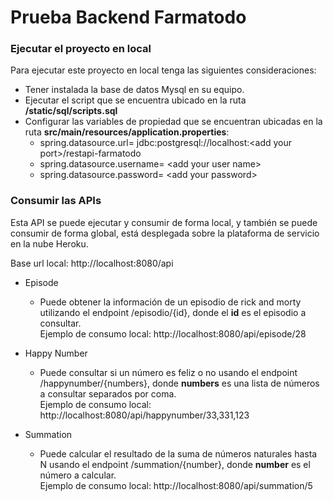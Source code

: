 # Prueba Backend Farmatodo

### Ejecutar el proyecto en local

Para ejecutar este proyecto en local tenga las siguientes consideraciones:

+ Tener instalada la base de datos Mysql en su equipo.
+ Ejecutar el script que se encuentra ubicado en la ruta **/static/sql/scripts.sql**
+ Configurar las variables de propiedad que se encuentran ubicadas en la ruta **src/main/resources/application.properties**:
    + spring.datasource.url= jdbc:postgresql://localhost:\<add your port>/restapi-farmatodo
    + spring.datasource.username= \<add your user name>
    + spring.datasource.password= \<add your password>

    
### Consumir las APIs

Esta API se puede ejecutar y consumir de forma local, y también se puede consumir de forma global, está desplegada sobre la plataforma de servicio en la nube Heroku.

Base url local: http://localhost:8080/api

+ Episode
    + Puede obtener la información de un episodio de rick and morty utilizando el endpoint /episodio/{id}, donde el **id** es el episodio a consultar.   
      Ejemplo de consumo local:  http://localhost:8080/api/episode/28

+ Happy Number
    + Puede consultar si un número es feliz o no usando el endpoint /happynumber/{numbers}, donde **numbers** es una lista de números a consultar separados por coma.   
      Ejemplo de consumo local:  http://localhost:8080/api/happynumber/33,331,123

+ Summation
    + Puede calcular el resultado de la suma de números naturales hasta N usando el endpoint /summation/{number}, donde **number** es el número a calcular.   
      Ejemplo de consumo local:  http://localhost:8080/api/summation/5  
